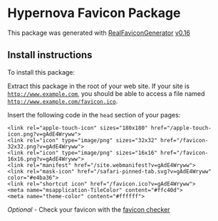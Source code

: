 # Hypernova Favicon Package

This package was generated with [RealFaviconGenerator](https://realfavicongenerator.net/) [v0.16](https://realfavicongenerator.net/change_log#v0.16)

## Install instructions

To install this package:

Extract this package in the root of your web site. If your site is <code>http://www.example.com</code>, you should be able to access a file named <code>http://www.example.com/favicon.ico</code>.

Insert the following code in the `head` section of your pages:

    <link rel="apple-touch-icon" sizes="180x180" href="/apple-touch-icon.png?v=gAdE4Wryww">
    <link rel="icon" type="image/png" sizes="32x32" href="/favicon-32x32.png?v=gAdE4Wryww">
    <link rel="icon" type="image/png" sizes="16x16" href="/favicon-16x16.png?v=gAdE4Wryww">
    <link rel="manifest" href="/site.webmanifest?v=gAdE4Wryww">
    <link rel="mask-icon" href="/safari-pinned-tab.svg?v=gAdE4Wryww" color="#e4ba36">
    <link rel="shortcut icon" href="/favicon.ico?v=gAdE4Wryww">
    <meta name="msapplication-TileColor" content="#ffc40d">
    <meta name="theme-color" content="#ffffff">

*Optional* - Check your favicon with the [favicon checker](https://realfavicongenerator.net/favicon_checker)
